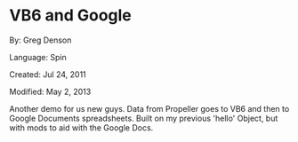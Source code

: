 # VB6 and Google

By: Greg Denson

Language: Spin

Created: Jul 24, 2011

Modified: May 2, 2013

Another demo for us new guys. Data from Propeller goes to VB6 and then to Google Documents spreadsheets. Built on my previous 'hello' Object, but with mods to aid with the Google Docs.
